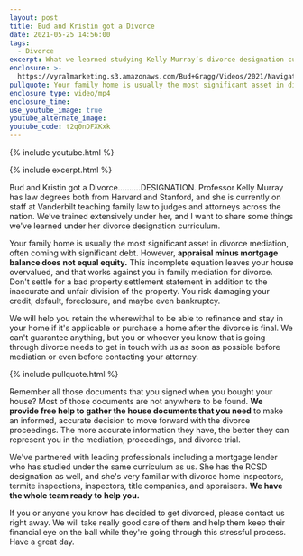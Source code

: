 ```yaml
---
layout: post
title: Bud and Kristin got a Divorce
date: 2021-05-25 14:56:00
tags:
  - Divorce
excerpt: What we learned studying Kelly Murray’s divorce designation curriculum.
enclosure: >-
  https://vyralmarketing.s3.amazonaws.com/Bud+Gragg/Videos/2021/Navigating+Divorce+With+Your+Property+Intact.mp4
pullquote: Your family home is usually the most significant asset in divorce mediation.
enclosure_type: video/mp4
enclosure_time:
use_youtube_image: true
youtube_alternate_image:
youtube_code: t2q0nDFXKxk
---
```

{% include youtube.html %}

{% include excerpt.html %}

Bud and Kristin got a Divorce……….DESIGNATION. Professor Kelly Murray has law degrees both from Harvard and Stanford, and she is currently on staff at Vanderbilt teaching family law to judges and attorneys across the nation. We’ve trained extensively under her, and I want to share some things we've learned under her divorce designation curriculum.

Your family home is usually the most significant asset in divorce mediation, often coming with significant debt. However, **appraisal minus mortgage balance does not equal equity.** This incomplete equation leaves your house overvalued, and that works against you in family mediation for divorce. Don't settle for a bad property settlement statement in addition to the inaccurate and unfair division of the property. You risk damaging your credit, default, foreclosure, and maybe even bankruptcy.

We will help you retain the wherewithal to be able to refinance and stay in your home if it's applicable or purchase a home after the divorce is final. We can't guarantee anything, but you or whoever you know that is going through divorce needs to get in touch with us as soon as possible before mediation or even before contacting your attorney.

{% include pullquote.html %}

Remember all those documents that you signed when you bought your house? Most of those documents are not anywhere to be found. **We provide free help to gather the house documents that you need** to make an informed, accurate decision to move forward with the divorce proceedings. The more accurate information they have, the better they can represent you in the mediation, proceedings, and divorce trial.

We've partnered with leading professionals including a mortgage lender who has studied under the same curriculum as us. She has the RCSD designation as well, and she's very familiar with divorce home inspectors, termite inspections, inspectors, title companies, and appraisers. **We have the whole team ready to help you.**

If you or anyone you know has decided to get divorced, please contact us right away. We will take really good care of them and help them keep their financial eye on the ball while they're going through this stressful process. Have a great day.
